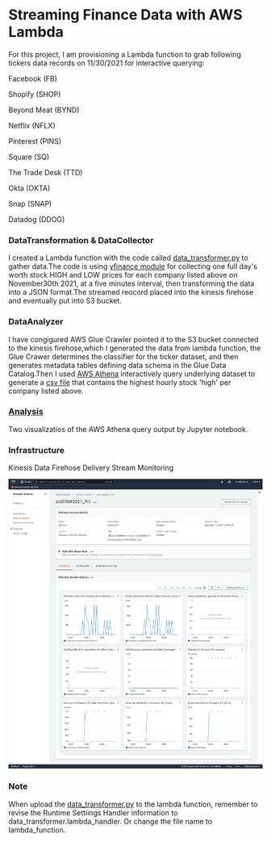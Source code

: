 # Streaming Finance Data with AWS Lambda
For this project, I am provisioning a Lambda function to grab following tickers data records on 11/30/2021 for interactive querying:

Facebook (FB)

Shopify (SHOP)

Beyond Meat (BYND)

Netflix (NFLX)

Pinterest (PINS)

Square (SQ)

The Trade Desk (TTD)

Okta (OKTA)

Snap (SNAP)

Datadog (DDOG)

### DataTransformation & DataCollector
I created a Lambda function with the code called [data_transformer.py](https://github.com/tdlilei/Project03/blob/main/data_transformer.py) to gather data.The code is using [yfinance module](https://pypi.org/project/yfinance/) for collecting one full day's worth stock HIGH and LOW prices for each company listed above on November30th 2021, at a five minutes interval, then transforming the data into a JSON format.The streamed reocord placed into the kinesis firehose and eventually put into S3 bucket.


### DataAnalyzer
I have congigured AWS Glue Crawler pointed it to the S3 bucket connected to the kinesis firehose,which I generated the data from lambda function, the Glue Crawer determines the classifier for the ticker dataset, and then generates metadata tables defining data schema in the Glue Data Catalog.Then I used [AWS Athena](https://github.com/tdlilei/Project03/blob/main/query.sql) interactively query underlying dataset to generate a [csv file](https://github.com/tdlilei/Project03/blob/main/results.csv) that contains the highest hourly stock 'high' per company listed above.


### [Analysis](https://github.com/tdlilei/Project03/blob/main/Analysis.ipynb)
Two visualizatios of the AWS Athena query output by Jupyter notebook.


### Infrastructure
Kinesis Data Firehose Delivery Stream Monitoring 

![notebook](assets/kinesis_config.png)

### Note
When upload the [data_transformer.py](https://github.com/tdlilei/Project03/blob/main/data_transformer.py) to the lambda function, remember to revise the Runtime Settiings Handler information to data_transformer.lambda_handler. Or change the file name to lambda_function.
